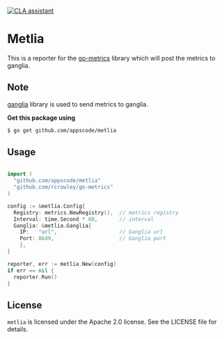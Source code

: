 [![CLA assistant](https://cla-assistant.io/readme/badge/appscode/metlia)](https://cla-assistant.io/appscode/metlia)

Metlia
======

This is a reporter for the [go-metrics](https://github.com/rcrowley/go-metrics) library which will post the metrics to ganglia.

Note
----

[ganglia](https://github.com/facebookgo/ganglia) library is used to send metrics to ganglia.


**Get this package using**
```bash
$ go get github.com/appscode/metlia
```

Usage
-----

```go

import (
  "github.com/appscode/metlia"
  "github.com/rcrowley/go-metrics"
)

config := &metlia.Config{
  Registry: metrics.NewRegistry(),  // metrics registry
  Interval: time.Second * 60,       // interval
  Ganglia: &metlia.Ganglia{
    IP:   "url",                    // Ganglia url
    Port: 8649,                     // Ganglia port
    },
}

reporter, err := metlia.New(config)
if err == nil {
  reporter.Run()
}
```

License
-------
`metlia` is licensed under the Apache 2.0 license. See the LICENSE file for details.
